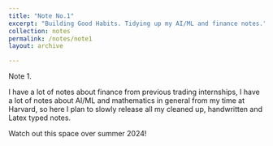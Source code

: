 ```yaml
---
title: "Note No.1"
excerpt: "Building Good Habits. Tidying up my AI/ML and finance notes."
collection: notes
permalink: /notes/note1
layout: archive

---
```


Note 1. 

I have a lot of notes about finance from previous trading internships, I have a lot of notes about AI/ML and mathematics in general from my time at Harvard, so here I plan to slowly release all my cleaned up, handwritten and Latex typed notes.

Watch out this space over summer 2024!